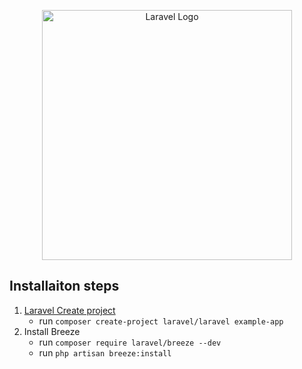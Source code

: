 <p align="center"><a href="https://laravel.com" target="_blank"><img src="https://joeczubiak.com/static/06f8ecdbcb6fb858fb6a85f187c0c5bb/9efb5/laravel-plus-react.png" width="400" alt="Laravel Logo"></a></p>

## Installaiton steps

1. [Laravel Create project](https://laravel.com/docs/10.x/installation)
    - run `composer create-project laravel/laravel example-app`
2. Install Breeze
    - run `composer require laravel/breeze --dev `
    - run `php artisan breeze:install`
